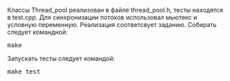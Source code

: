 Классы Thread_pool реализован в файле thread_pool.h, тесты находятся в test.cpp.
Для синхронизации потоков использовал мьютекс и условную переменную. Реализация соответсвует заданию.
Собирать следует командной:
<pre>make</pre>
Запускать тесты следует командой:
<pre>make test</pre>